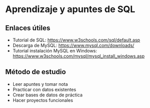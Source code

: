 # Aprendizaje y apuntes de SQL

## Enlaces útiles
- Tutorial de SQL: https://www.w3schools.com/sql/default.asp
- Descarga de MySQL: https://www.mysql.com/downloads/
- Tutorial instalación MySQL en Windows: https://www.w3schools.com/mysql/mysql_install_windows.asp

## Método de estudio
- Leer apuntes y tomar nota
- Practicar con datos existentes
- Crear bases de datos de práctica
- Hacer proyectos funcionales
